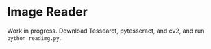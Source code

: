 # Image Reader
Work in progress. Download Tessearct, pytesseract, and cv2, and run `python readimg.py`.